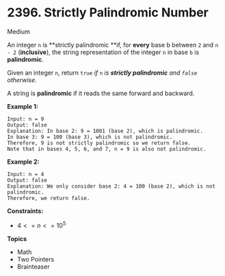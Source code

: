 # 2396. Strictly Palindromic Number

Medium

An integer `n` is **strictly palindromic **if, for **every** base b between `2` and `n - 2` (**inclusive**), the string representation of the integer `n` in base `b` is **palindromic**.

Given an integer `n`, return `true` *if* `n` *is **strictly palindromic** and `false` otherwise*.

A string is **palindromic** if it reads the same forward and backward.

 

**Example 1:**
```
Input: n = 9
Output: false
Explanation: In base 2: 9 = 1001 (base 2), which is palindromic.
In base 3: 9 = 100 (base 3), which is not palindromic.
Therefore, 9 is not strictly palindromic so we return false.
Note that in bases 4, 5, 6, and 7, n = 9 is also not palindromic.
```
**Example 2:**
```
Input: n = 4
Output: false
Explanation: We only consider base 2: 4 = 100 (base 2), which is not palindromic.
Therefore, we return false.
```
 

**Constraints:**

- $4 <= n <= 10^5$


**Topics**
- Math
- Two Pointers
- Brainteaser